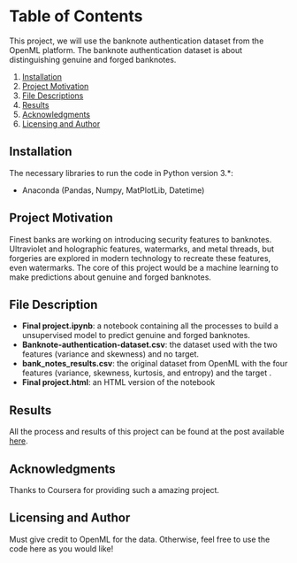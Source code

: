 # Table of Contents
This project, we will use the banknote authentication dataset from the OpenML platform. The banknote authentication dataset is about distinguishing genuine and forged banknotes.

1. [Installation](#installation)
2. [Project Motivation](#motivation)
3. [File Descriptions](#files)
4. [Results](#results)
5. [Acknowledgments](#acknowledgments)
6. [Licensing and Author](#licensing)

## Installation <a name="installation"></a>
 
The necessary libraries to run the code in Python version 3.*:
- Anaconda (Pandas, Numpy, MatPlotLib, Datetime)

## Project Motivation<a name="motivation"></a>
Finest banks are working on introducing security features to banknotes. Ultraviolet and holographic features, watermarks, and metal threads, but forgeries are explored in modern technology to recreate these features, even watermarks. The core of this project would be a machine learning to make predictions about genuine and forged banknotes.

## File Description<a name="files"></a>
- <b>Final project.ipynb</b>: a notebook containing all the processes to build a unsupervised model to predict genuine and forged banknotes.
- <b>Banknote-authentication-dataset.csv</b>: the dataset used with the two features (variance and skewness) and no target.
- <b>bank_notes_results.csv</b>: the original dataset from OpenML with the four features (variance, skewness, kurtosis, and entropy) and the target .
- <b>Final project.html</b>: an HTML version of the notebook

## Results<a name="results"></a>

All the process and results of this project can be found at the post available [here](https://thiagolimaop.medium.com/predicting-genuine-and-forged-banknotes-f4ac38d5aa0e).

## Acknowledgments<a name="acknowledgments"></a>

Thanks to Coursera for providing such a amazing project.

## Licensing and Author<a name="licensing"></a>

Must give credit to OpenML for the data. Otherwise, feel free to use the code here as you would like! 

